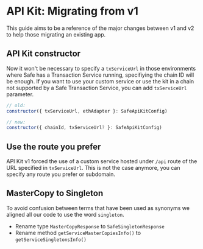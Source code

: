 # API Kit: Migrating from v1

This guide aims to be a reference of the major changes between v1 and v2 to help those migrating an existing app.

## API Kit constructor

Now it won't be necessary to specify a `txServiceUrl` in those environments where Safe has a Transaction Service running, specifiying the chain ID will be enough. If you want to use your custom service or use the kit in a chain not supported by a Safe Transaction Service, you can add `txServiceUrl` parameter.

```js
// old:
constructor({ txServiceUrl, ethAdapter }: SafeApiKitConfig)

// new:
constructor({ chainId, txServiceUrl? }: SafeApiKitConfig)
```

## Use the route you prefer

API Kit v1 forced the use of a custom service hosted under `/api` route of the URL specified in `txServiceUrl`. This is not the case anymore, you can specify any route you prefer or subdomain.

## MasterCopy to Singleton

To avoid confusion between terms that have been used as synonyms we aligned all our code to use the word `singleton`.

- Rename type `MasterCopyResponse` to `SafeSingletonResponse`
- Rename method `getServiceMasterCopiesInfo()` to `getServiceSingletonsInfo()`